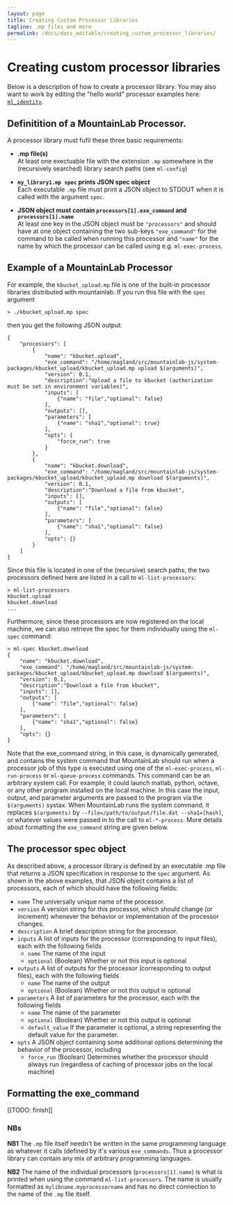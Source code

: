 ```yaml
---
layout: page
title: Creating Custom Processor Libraries
tagline: .mp files and more
permalink: /docs/docs_editable/creating_custom_processor_libraries/
---
```



# Creating custom processor libraries

Below is a description of how to create a processor library.
You may also want to work by editing the "hello world"
processor examples
here: [`ml_identity`](https://github.com/alexmorley/ml_identity).

## Definitition of a MountainLab Processor.
A processor library must fufil these three basic requirements:
- **.mp file(s)**  
At least one exectuable file with the extension `.mp` somewhere in the (recursively searched) library search paths (see `ml-config`)  

- **`my_library1.mp spec` prints JSON spec object**   
Each executable `.mp` file must print a JSON object to STDOUT when it is called with the argument `spec`.  

- **JSON object must contain `processors[1].exe_command` and `processors[1].name`**  
At least one key in the JSON object must be `"processors"` and should have at one object containing the two sub-keys `"exe_command"` for the command to be called when running this processor and `"name"` for the name by which the processor can be called using e.g. `ml-exec-process`.

## Example of a MountainLab Processor
For example, the ```kbucket_upload.mp``` file is one of the built-in processor libraries distributed with mountainlab. If you run this file with the ```spec``` argument

```
> ./kbucket_upload.mp spec
```

then you get the following JSON output:

```
{
    "processors": [
        {
            "name": "kbucket.upload",
            "exe_command": "/home/magland/src/mountainlab-js/system-packages/kbucket_upload/kbucket_upload.mp upload $(arguments)",
            "version": 0.1,
            "description":"Upload a file to kbucket (authorization must be set in environment variables)",
            "inputs": [
                {"name": "file","optional": false}
            ],
            "outputs": [],
            "parameters": [
                {"name": "sha1","optional": true}
            ],
            "opts": {
                "force_run": true
            }
        },
        {
            "name": "kbucket.download",
            "exe_command": "/home/magland/src/mountainlab-js/system-packages/kbucket_upload/kbucket_upload.mp download $(arguments)",
            "version": 0.1,
            "description":"Download a file from kbucket",
            "inputs": [],
            "outputs": [
            	{"name": "file","optional": false}
            ],
            "parameters": [
                {"name": "sha1","optional": false}
            ],
            "opts": {}
        }
    ]
}
```

Since this file is located in one of the (recursive) search paths, the two processors defined here are listed in a call to ```ml-list-processors```:

```
> ml-list-processors
kbucket.upload
kbucket.download
...
```

Furthermore, since these processors are now registered on the local machine, we can also retrieve the spec for them individually using the ```ml-spec``` command:

```
> ml-spec kbucket.download
{
    "name": "kbucket.download",
    "exe_command": "/home/magland/src/mountainlab-js/system-packages/kbucket_upload/kbucket_upload.mp download $(arguments)",
    "version": 0.1,
    "description":"Download a file from kbucket",
    "inputs": [],
    "outputs": [
        {"name": "file","optional": false}
    ],
    "parameters": [
        {"name": "sha1","optional": false}
    ],
    "opts": {}
}
```

Note that the exe_command string, in this case, is dynamically generated, and contains the system command that MountainLab should run when a processor job of this type is executed using one of the ```ml-exec-process```, ```ml-run-process``` or ```ml-queue-process``` commands. This command can be an arbitrary system call. For example, it could launch matlab, python, octave, or any other program installed on the local machine. In this case the input, output, and parameter arguments are passed to the program via the ```$(arguments)``` systax. When MountainLab runs the system command, it replaces ```$(arguments)``` by ```--file=/path/to/output/file.dat --sha1=[hash]```, or whatever values were passed in to the call to ```ml-*-process```. More details about formatting the ```exe_command``` string are given below.

## The processor spec object

As described above, a processor library is defined by an executable .mp file that returns a JSON specification in response to the ```spec``` argument. As shown in the above examples, that JSON object contains a list of processors, each of which should have the following fields:

* ```name``` The universally unique name of the processor.
* ```version``` A version string for this processor, which should change (or increment) whenever the behavior or implementation of the processor changes.
* ```description``` A brief description string for the processor.
* ```inputs``` A list of inputs for the processor (corresponding to input files), each with the following fields
	- ```name``` The name of the input
	- ```optional``` (Boolean) Whether or not this input is optional
* ```outputs``` A list of outputs for the processor (corresponding to output files), each with the following fields
	- ```name``` The name of the output
	- ```optional``` (Boolean) Whether or not this output is optional
* ```parameters``` A list of parameters for the processor, each with the following fields
	- ```name``` The name of the parameter
	- ```optional``` (Boolean) Whether or not this output is optional
	- ```default_value``` If the parameter is optional, a string representing the default value for the parameter.
* ```opts``` A JSON object containing some additional options determining the behavior of the processor, including
	- ```force_run``` (Boolean) Determines whether the processor should always run (regardless of caching of processor jobs on the local machine)

## Formatting the exe_command

[[TODO: finish]]

### NBs

**NB1** The `.mp` file itself needn't be written in the same programming language as whatever it calls (defined by it's various `exe_commands`. Thus a processor library can contain any mix of arbitrary programming languages.

**NB2** The name of the individual processors (`processors[1].name`) is what is printed when using the command `ml-list-processors`. The name is usually formatted as `mylibname.myprocessorname` and has no direct connection to the name of the `.mp` file itself.

